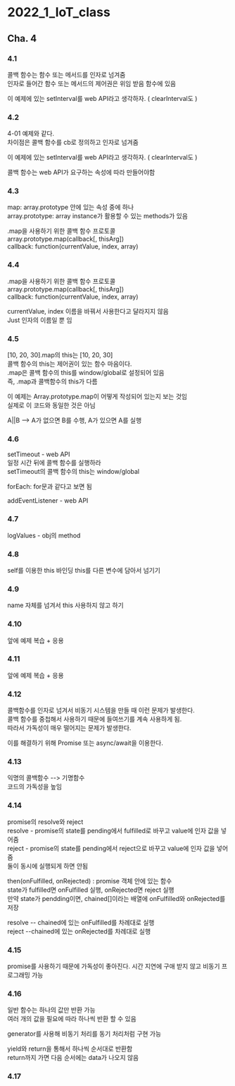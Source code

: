 # 2022_1_IoT_class

## Cha. 4


### 4.1
콜백 함수는 함수 또는 메서드를 인자로 넘겨줌  
인자로 들어간 함수 또는 메서드의 제어권은 위임 받음 함수에 있음  

이 예제에 있는 setInterval를 web API라고 생각하자.  ( clearInterval도 )  


### 4.2 
4-01 예제와 같다.  
차이점은 콜백 함수를 cb로 정의하고 인자로 넘겨줌  

이 예제에 있는 setInterval를 web API라고 생각하자.  ( clearInterval도 )  

콜백 함수는 web API가 요구하는 속성에 따라 만들어야함  


### 4.3
map: array.prototype 안에 있는 속성 중에 하나  
array.prototype: array instance가 활용할 수 있는 methods가 있음  

.map을 사용하기 위한 콜백 함수 프로토콜   
array.prototype.map(callback[, thisArg])  
callback: function(currentValue, index, array)  

### 4.4
.map을 사용하기 위한 콜백 함수 프로토콜   
array.prototype.map(callback[, thisArg])  
callback: function(currentValue, index, array)  
 
currentValue, index 이름을 바꿔서 사용한다고 달라지지 않음  
Just 인자의 이름일 뿐 임  

### 4.5
[10, 20, 30].map의 this는 [10, 20, 30]  
콜백 함수의 this는 제어권이 있는 함수 마음이다.  
.map은 콜백 함수의 this를 window/global로 설정되어 있음   
즉, .map과 콜백함수의 this가 다름  

이 예제는 Array.prototype.map이 어떻게 작성되어 있는지 보는 것임  
실제로 이 코드와 동일한 것은 아님  

A||B  --> A가 없으면 B를 수행, A가 있으면 A를 실행  

### 4.6
setTimeout - web API  
일정 시간 뒤에 콜백 함수를 실행하라  
setTimeout의 콜백 함수의 this는 window/global  

forEach: for문과 같다고 보면 됨  

addEventListener - web API  

### 4.7
logValues - obj의 method


### 4.8
self를 이용한 this 바인딩
this를 다른 변수에 담아서 넘기기

### 4.9
name 자체를 넘겨서 this 사용하지 않고 하기

### 4.10
앞에 예제 복습 + 응용

### 4.11
앞에 예제 복습 + 응용

### 4.12
콜백함수를 인자로 넘겨서 비동기 시스템을 만들 때 이런 문제가 발생한다.  
콜백 함수를 중첩해서 사용하기 때문에 들여쓰기를 계속 사용하게 됨.  
따라서 가독성이 매우 떨어지는 문제가 발생한다.  

이를 해결하기 위해 Promise 또는 async/await을 이용한다.   

### 4.13
익명의 콜백함수  -->  기명함수  
코드의 가독성을 높임  

### 4.14
promise의 resolve와 reject  
resolve - promise의 state를 pending에서 fulfilled로 바꾸고 value에 인자 값을 넣어줌  
reject - promise의 state를 pending에서 reject으로 바꾸고 value에 인자 값을 넣어줌  
둘이 동시에 실행되게 하면 안됨  

then(onFulfilled, onRejected) : promise 객체 안에 있는 함수  
state가 fulfilled면 onFulfilled 실행, onRejected면 reject 실행   
만약 state가 pendding이면, chained[]이라는 배열에 onFulfilled와 onRejected를 저장  

resolve -- chained에 있는 onFulfilled를 차례대로 실행  
reject   --chained에 있는 onRejected를 차례대로 실행  

### 4.15
promise를 사용하기 때문에 가독성이 좋아진다.
시간 지연에 구애 받지 않고 비동기 프로그래밍 가능


### 4.16
일반 함수는 하나의 값만 반환 가능   
여러 개의 값을 필요에 따라 하나씩 반환 할 수 있음  

generator를 사용해 비동기 처리를 동기 처리처럼 구현 가능  

yield와 return을 통해서 하나씩 순서대로 반환함  
return까지 가면 다음 순서에는 data가 나오지 않음  

### 4.17
